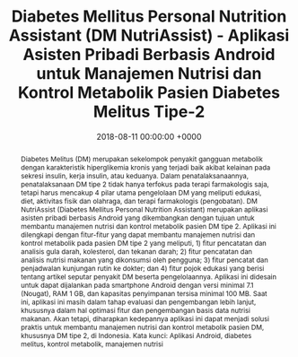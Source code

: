 ---
title:          "Diabetes Mellitus Personal Nutrition Assistant (DM NutriAssist) - Aplikasi Asisten Pribadi Berbasis Android untuk Manajemen Nutrisi dan Kontrol Metabolik Pasien Diabetes Melitus Tipe-2"
date:           2018-08-11 00:00:00 +0000
selected:       false
pub:            "14<sup>th</sup> Jakarta Endocrine Meeting 2018"
# pub_pre:        "Submitted to "
# pub_post:       'Under review.'
pub_last:       ' <span class="badge badge-pill badge-publication badge-warning">Student Creativity Project</span>'
# pub_date:       "2018"
abstract: >-
  Diabetes Melitus (DM) merupakan sekelompok penyakit gangguan metabolik dengan karakteristik hiperglikemia kronis yang terjadi baik akibat kelainan pada sekresi insulin, kerja insulin, atau keduanya. Dalam penatalaksanaannya, penatalaksanaan DM tipe 2 tidak hanya terfokus pada terapi farmakologis saja, tetapi harus mencakup 4 pilar utama pengelolaan DM yang meliputi edukasi, diet, aktivitas fisik dan olahraga, dan terapi farmakologis (pengobatan). DM NutriAssist (Diabetes Mellitus Personal Nutrition Assistant) merupakan aplikasi asisten pribadi berbasis Android yang dikembangkan dengan tujuan untuk membantu manajemen nutrisi dan kontrol metabolik pasien DM tipe 2. Aplikasi ini dilengkapi dengan fitur-fitur yang dapat membantu manajemen nutrisi dan kontrol metabolik pada pasien DM tipe 2 yang meliputi, 1) fitur pencatatan dan analisis gula darah, kolesterol, dan tekanan darah; 2) fitur pencatatan dan analisis nutrisi makanan yang dikonsumsi oleh pengguna; 3) fitur pencatat dan penjadwalan kunjungan rutin ke dokter; dan 4) fitur pojok edukasi yang berisi tentang artikel seputar penyakit DM beserta pengelolaannya. Aplikasi ini didesain untuk dapat dijalankan pada smartphone Android dengan versi minimal 7.1 (Nougat), RAM 1 GB, dan kapasitas penyimpanan tersisa minimal 100 MB. Saat ini, aplikasi ini masih dalam tahap evaluasi dan pengembangan lebih lanjut, khususnya dalam hal optimasi fitur dan pengembangan basis data nutrisi makanan. Akan tetapi, diharapkan kedepannya aplikasi ini dapat menjadi solusi praktis untuk membantu manajemen nutrisi dan kontrol metabolik pasien DM, khususnya DM tipe 2, di Indonesia. Kata kunci: Aplikasi Android, diabetes melitus, kontrol metabolik, manajemen nutrisi
# cover:          /assets/images/covers/cover1.jpg
authors:
- Arief Purnama Muharram
- Rachma Hadiyanti
- Rahmadian Tio Pratama
- Dicky Levenus Tahapary
links:
  Abstract: https://www.researchgate.net/publication/327976774_Diabetes_Mellitus_Personal_Nutrition_Assistant_DM_NutriAssist_-_Aplikasi_Asisten_Pribadi_Berbasis_Android_untuk_Manajemen_Nutrisi_dan_Kontrol_Metabolik_Pasien_Diabetes_Melitus_Tipe-2
---